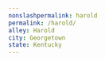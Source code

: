 ```yaml
---
﻿nonslashpermalink: harold
permalink: /harold/
alley: Harold
city: Georgetown
state: Kentucky
---
```

